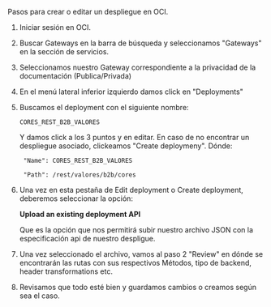 
Pasos para crear o editar un despliegue en OCI.

1. Iniciar sesión en OCI.
2. Buscar Gateways en la barra de búsqueda y seleccionamos "Gateways" en la sección de servicios.
3. Seleccionamos nuestro Gateway correspondiente a la privacidad de la documentación (Publica/Privada)
4. En el menú lateral inferior izquierdo damos click en "Deployments"
5. Buscamos el deployment con el siguiente nombre:

       CORES_REST_B2B_VALORES

    Y damos click a los 3 puntos y en editar. En caso de no encontrar un despliegue asociado, clickeamos "Create deploymeny". Dónde:
   
        "Name": CORES_REST_B2B_VALORES
        
        "Path": /rest/valores/b2b/cores 

6. Una vez en esta pestaña de Edit deployment o Create deployment, deberemos seleccionar la opción:
    
    **Upload an existing deployment API**
   
   Que es la opción que nos permitirá subir nuestro archivo JSON con la especificación api de nuestro despligue. 

8. Una vez seleccionado el archivo, vamos al paso 2 "Review" en dónde se encontrarán las rutas con sus respectivos Métodos, tipo de backend, header transformations etc.

9. Revisamos que todo esté bien y guardamos cambios o creamos según sea el caso. 
